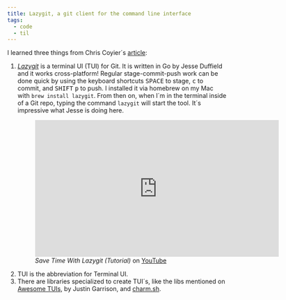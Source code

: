 ```yaml
---
title: Lazygit, a git client for the command line interface
tags:
  - code 
  - til
---
```

I learned three things from Chris Coyier´s [article](https://frontendmasters.com/blog/lazygit/):

1. [<cite>Lazygit</cite>](https://github.com/jesseduffield/lazygit) is a terminal UI (TUI) for Git. It is written in Go by Jesse Duffield and it works cross-platform! Regular stage-commit-push work can be done  quick by using the keyboard shortcuts <kbd>SPACE</kbd> to stage, <kbd>c</kbd> to commit, and <kbd>SHIFT</kbd> <kbd>p</kbd> to push. I installed it via homebrew on my Mac with `brew install lazygit`. From then on, when I´m in the terminal inside of a Git repo, typing the command  `lazygit` will start the tool. It´s impressive what Jesse is doing here. 
   <figure><iframe width="560" height="315" src="https://www.youtube.com/embed/VDXvbHZYeKY?si=JjcrP73aYFTD7X0e" title="YouTube video player" frameborder="0" allow="accelerometer; autoplay; clipboard-write; encrypted-media; gyroscope; picture-in-picture; web-share" referrerpolicy="strict-origin-when-cross-origin" allowfullscreen></iframe>
   <figcaption><cite>Save Time With Lazygit (Tutorial) </cite> on <a href="https://www.youtube.com/watch?v=VDXvbHZYeKY ">YouTube</a></figcaption>
   </figure>
2. TUI is the abbreviation for Terminal UI.
3. There are libraries specialized to create TUI´s, like the libs mentioned on [Awesome TUIs](https://github.com/rothgar/awesome-tuis), by Justin Garrison, and [charm.sh](https://charm.sh). 

